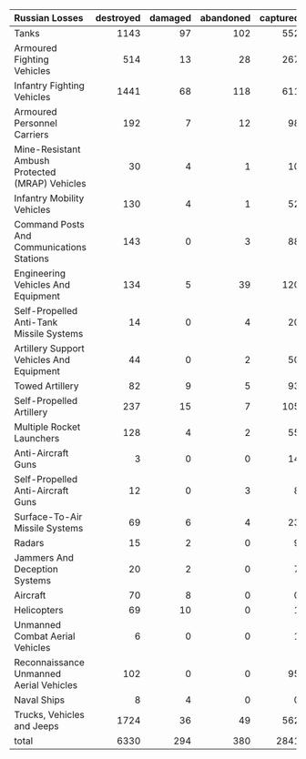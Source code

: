 | Russian Losses                                   |   destroyed |   damaged |   abandoned |   captured |   total |
|:-------------------------------------------------|------------:|----------:|------------:|-----------:|--------:|
| Tanks                                            |        1143 |        97 |         102 |        552 |    1894 |
| Armoured Fighting Vehicles                       |         514 |        13 |          28 |        267 |     822 |
| Infantry Fighting Vehicles                       |        1441 |        68 |         118 |        611 |    2238 |
| Armoured Personnel Carriers                      |         192 |         7 |          12 |         98 |     309 |
| Mine-Resistant Ambush Protected  (MRAP) Vehicles |          30 |         4 |           1 |         10 |      45 |
| Infantry Mobility Vehicles                       |         130 |         4 |           1 |         52 |     187 |
| Command Posts And Communications Stations        |         143 |         0 |           3 |         88 |     234 |
| Engineering Vehicles And Equipment               |         134 |         5 |          39 |        120 |     298 |
| Self-Propelled Anti-Tank Missile Systems         |          14 |         0 |           4 |         20 |      38 |
| Artillery Support Vehicles And Equipment         |          44 |         0 |           2 |         50 |      96 |
| Towed Artillery                                  |          82 |         9 |           5 |         93 |     189 |
| Self-Propelled Artillery                         |         237 |        15 |           7 |        105 |     364 |
| Multiple Rocket Launchers                        |         128 |         4 |           2 |         55 |     189 |
| Anti-Aircraft Guns                               |           3 |         0 |           0 |         14 |      17 |
| Self-Propelled Anti-Aircraft Guns                |          12 |         0 |           3 |          8 |      23 |
| Surface-To-Air Missile Systems                   |          69 |         6 |           4 |         23 |     102 |
| Radars                                           |          15 |         2 |           0 |          9 |      26 |
| Jammers And Deception Systems                    |          20 |         2 |           0 |          7 |      29 |
| Aircraft                                         |          70 |         8 |           0 |          0 |      78 |
| Helicopters                                      |          69 |        10 |           0 |          1 |      80 |
| Unmanned Combat Aerial Vehicles                  |           6 |         0 |           0 |          1 |       7 |
| Reconnaissance Unmanned Aerial Vehicles          |         102 |         0 |           0 |         95 |     197 |
| Naval Ships                                      |           8 |         4 |           0 |          0 |      12 |
| Trucks, Vehicles and Jeeps                       |        1724 |        36 |          49 |        562 |    2371 |
| total                                            |        6330 |       294 |         380 |       2841 |    9845 |